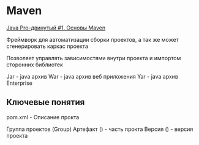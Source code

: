 # Maven

[Java Pro-двинутый #1. Основы Maven](https://www.youtube.com/watch?v=0uwMKktzixU)

Фреймворк для автоматизации сборки проектов, а так же может сгенерировать каркас проекта

Позволяет управлять зависимостями внутри проекта и импортом сторонних библиотек 

Jar - java архив
War - java архив веб приложения
Yar - java архив Enterprise

## Ключевые понятия

pom.xml - Описание прокта

Группа проектов (Group)
Артефакт () - часть прокта
Версия () - версия проекта

